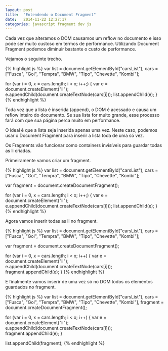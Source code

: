 ```yaml
---
layout: post
title:  "Entendendo o Document Fragment"
date:   2014-11-22 12:27:17
categories: javascript fragment dev js
---
```


Cada vez que alteramos o DOM causamos um reflow no documento e isso pode ser muito custoso em termos de performance. Utilizando Document Fragment podemos diminuir bastante o custo de performance.

Vejamos o seguinte trecho.

{% highlight js %}
var list = document.getElementById("carsList"),
cars = ["Fusca", "Gol", "Tempra", "BMW", "Tipo", "Chevette", "Kombi"];


for (var i = 0, x = cars.length; i < x; i++;) {
    var e = document.createElement("li");
    e.appendChild(document.createTextNode(cars[i]));
    list.appendChild(e);
}
{% endhighlight %}

Toda vez que a lista é inserida (append), o DOM é acessado e causa um reflow inteiro do documento. Se sua lista for muito grande, esse processo fará com que sua página perca muito em performance.

O ideal é que a lista seja inserida apenas uma vez. Neste caso, podemos usar o Document Fragment para inserir a lista toda de uma só vez.

Os Fragments vão funcionar como containers invisíveis para guardar todas as li criadas.

Primeiramente vamos criar um fragment.

{% highlight js %}
var list = document.getElementById("carsList"),
cars = ["Fusca", "Gol", "Tempra", "BMW", "Tipo", "Chevette", "Kombi"];

var fragment = document.createDocumentFragment();

for (var i = 0, x = cars.length; i < x; i++;) {
    var e = document.createElement("li");
    e.appendChild(document.createTextNode(cars[i]));
    list.appendChild(e);
}
{% endhighlight %}

Agora vamos inserir todas as li no fragment.

{% highlight js %}
var list = document.getElementById("carsList"),
cars = ["Fusca", "Gol", "Tempra", "BMW", "Tipo", "Chevette", "Kombi"];

var fragment = document.createDocumentFragment();

for (var i = 0, x = cars.length; i < x; i++) {
    var e = document.createElement("li");
    e.appendChild(document.createTextNode(cars[i]));
    fragment.appendChild(e);
}
{% endhighlight %}

E finalmente vamos inserir de uma vez só no DOM todos os elementos guardados no fragment.

{% highlight js %}
var list = document.getElementById("carsList"),
cars = ["Fusca", "Gol", "Tempra", "BMW", "Tipo", "Chevette", "Kombi"],
fragment = document.createDocumentFragment();

for (var i = 0, x = cars.length; i < x; i++) {
    var e = document.createElement("li");
    e.appendChild(document.createTextNode(cars[i]));
    fragment.appendChild(e);
}

list.appendChild(fragment);
{% endhighlight %}